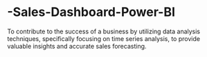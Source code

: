 # -Sales-Dashboard-Power-BI
To contribute to the success of a business by utilizing data analysis techniques, specifically focusing on time series analysis, to provide valuable insights and accurate sales forecasting.
